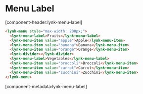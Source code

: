 # Menu Label

[component-header:lynk-menu-label]

```html preview
<lynk-menu style="max-width: 200px;">
  <lynk-menu-label>Fruits</lynk-menu-label>
  <lynk-menu-item value="apple">Apple</lynk-menu-item>
  <lynk-menu-item value="banana">Banana</lynk-menu-item>
  <lynk-menu-item value="orange">Orange</lynk-menu-item>
  <lynk-divider></lynk-divider>
  <lynk-menu-label>Vegetables</lynk-menu-label>
  <lynk-menu-item value="broccoli">Broccoli</lynk-menu-item>
  <lynk-menu-item value="carrot">Carrot</lynk-menu-item>
  <lynk-menu-item value="zucchini">Zucchini</lynk-menu-item>
</lynk-menu>
```
[component-metadata:lynk-menu-label]
